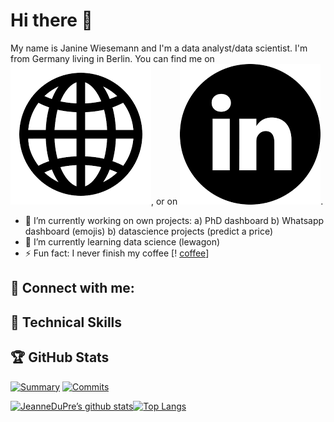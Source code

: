 <!-- Add a creative header -->
<!-- [![Header](https://raw.githubusercontent.com/MartinHeinz/<OWNER>/<OWNER>/readme_header.png "Header")](https://some-url.dev/) -->


# Hi there 👋
My name is Janine Wiesemann and I'm a data analyst/data scientist. I'm from Germany living in Berlin. You can find me on [![Website][1.2]][1], or on [![LinkedIn][2.2]][2].
    
- 🔭 I’m currently working on own projects: 
    a) PhD dashboard
    b) Whatsapp dashboard (emojis) 
    b) datascience projects (predict a price)
- 🌱 I’m currently learning data science (lewagon)
- ⚡ Fun fact: I never finish my coffee [! [coffee][3.2]]

<!-- - 📫 How to reach me: ... -->

<!-- Icons -->

[1.2]: https://raw.githubusercontent.com/JeanneDuPre/JeanneDuPre/main/website_icon.png (website icon without padding)
[2.2]: https://raw.githubusercontent.com/JeanneDuPre/JeanneDuPre/main/linkedin.png (LinkedIn icon without padding)
[3.2]: https://raw.githubusercontent.com/JeanneDuPre/JeanneDuPre/main/hot-beverage_2615.png
<!-- Links to your social media accounts -->

[1]: https://jeannedupre.github.io/
[2]: https://www.linkedin.com/in/janine-wiesemann-jeannedupre/

## 🤝 Connect with me:
<!-- Linkedin Link -->
<!-- <a href=""><img align="left" src="https://raw.githubusercontent.com/jeannedupre/jeannedupre/main/" alt="Janine Wiesemann | Linkedin" width="35px"/></a> -->
<!-- Gmail Link -->
<!-- <a href="mailto:jwiesema@gmail.com"><img align="left" src="https://raw.githubusercontent.com/jeannedupre/jeannedupre/main/" width="35px"/></a> -->

## 🥋 Technical Skills
<!-- Skills to take from shields.io -->
<!-- <img alt="React" src="https://img.shields.io/badge/react-%2320232a.svg?style=for-the-badge&logo=react&logoColor=%2361DAFB"/>
<img alt="HTML" src="https://img.shields.io/badhe/Code-HTML5-informational?style=flat&logo=HTML5&color=E34F26"/>
<img alt="PostgreSQL" src="https://img.shields.io/badge/Code-PostgreSQL-informational?style=flat&logo=PostgreSQL&color=336791"/>
<img alt="SQLite" src="https://img.shields.io/badge/Code-SQLite-informational?style?flat&logo=SQLite&color=003B57"/> -->

<!-- style Bootstrap, style CSS3 -->
<!-- Tools Git, Tools GitHub, Tools github -->

## 🏆 GitHub Stats
[![Summary](http://github-profile-summary-cards.vercel.app/api/cards/profile-details?username=JeanneDuPre&theme=dark)](https://github.com/jeannedupre) [![Commits](http://github-profile-summary-cards.vercel.app/api/cards/productive-time?username=JeanneDuPre&theme=dark&utcOffset=8)](https://github.com/jeannedupre)

[![JeanneDuPre’s github stats](https://github-readme-stats.vercel.app/api?username=jeannedupre&show_icons=true&theme=dark)](https://github.com/jeannedupre)[![Top Langs](https://github-readme-stats.vercel.app/api/top-langs/?username=jeannedupre&theme=dark)](https://github.com/jeannedupre)

<!-- How to add visitors? -->